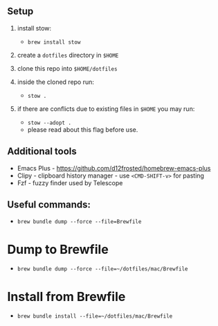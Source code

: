 ## Setup
1. install stow: 
    - `brew install stow`
2. create a `dotfiles` directory in `$HOME`
3. clone this repo into `$HOME/dotfiles`
4. inside the cloned repo run:
    - `stow .`

5. if there are conflicts due to existing files in `$HOME` you may run:
    - `stow --adopt .`
    * please read about this flag before use.

## Additional tools
* Emacs Plus - https://github.com/d12frosted/homebrew-emacs-plus
* Clipy - clipboard history manager - use `<CMD-SHIFT-v>` for pasting
* Fzf - fuzzy finder used by Telescope


## Useful commands:
* `brew bundle dump --force --file=Brewfile`

# Dump to Brewfile
* `brew bundle dump --force --file=~/dotfiles/mac/Brewfile`

# Install from Brewfile
* `brew bundle install --file=~/dotfiles/mac/Brewfile`


